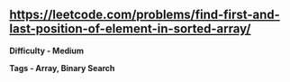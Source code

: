 ## https://leetcode.com/problems/find-first-and-last-position-of-element-in-sorted-array/

**Difficulty - Medium**

**Tags - Array, Binary Search**
